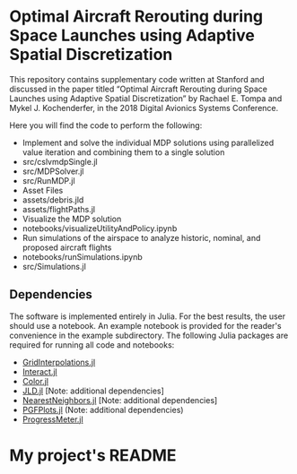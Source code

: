 # Optimal Aircraft Rerouting during Space Launches using Adaptive Spatial Discretization

This repository contains supplementary code written at Stanford and discussed in the paper titled “Optimal Aircraft Rerouting during Space Launches using Adaptive Spatial Discretization” by Rachael E. Tompa and Mykel J. Kochenderfer, in the 2018 Digital Avionics Systems Conference. 

Here you will find the code to perform the following:
*	Implement and solve the individual MDP solutions using parallelized value iteration and combining them to a single solution
  * src/cslvmdpSingle.jl
  * src/MDPSolver.jl
  * src/RunMDP.jl
*	Asset Files
  * assets/debris.jld
  * assets/flightPaths.jl
*	Visualize the MDP solution
  * notebooks/visualizeUtilityAndPolicy.ipynb
*	Run simulations of the airspace to analyze historic, nominal, and proposed aircraft flights
  * notebooks/runSimulations.ipynb
  * src/Simulations.jl

## Dependencies

The software is implemented entirely in Julia. For the best results, the user should use a notebook. An example notebook is provided for the reader's convenience in the example subdirectory. The following Julia packages are required for running all code and notebooks:
*	[GridInterpolations.jl](https://github.com/sisl/GridInterpolations.jl)
*	[Interact.jl](https://github.com/JuliaLang/Interact.jl)
* [Color.jl](https://github.com/JuliaGraphics/Colors.jl)
* [JLD.jl](https://github.com/JuliaIO/JLD.jl) [Note: additional dependencies]
* [NearestNeighbors.jl](https://github.com/KristofferC/NearestNeighbors.jl) [Note: additional dependencies]
*	[PGFPlots.jl](https://github.com/sisl/PGFPlots.jl) (Note: additional dependencies)
*	[ProgressMeter.jl](https://github.com/timholy/ProgressMeter.jl)

# My project's README
